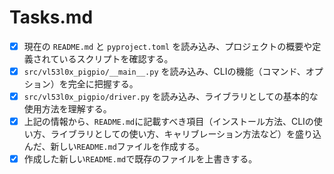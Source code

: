 # Tasks.md

- [x] 現在の `README.md` と `pyproject.toml` を読み込み、プロジェクトの概要や定義されているスクリプトを確認する。
- [x] `src/vl53l0x_pigpio/__main__.py` を読み込み、CLIの機能（コマンド、オプション）を完全に把握する。
- [x] `src/vl53l0x_pigpio/driver.py` を読み込み、ライブラリとしての基本的な使用方法を理解する。
- [x] 上記の情報から、`README.md`に記載すべき項目（インストール方法、CLIの使い方、ライブラリとしての使い方、キャリブレーション方法など）を盛り込んだ、新しい`README.md`ファイルを作成する。
- [x] 作成した新しい`README.md`で既存のファイルを上書きする。
